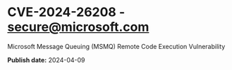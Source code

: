 # CVE-2024-26208 - secure@microsoft.com

Microsoft Message Queuing (MSMQ) Remote Code Execution Vulnerability

**Publish date:** 2024-04-09

